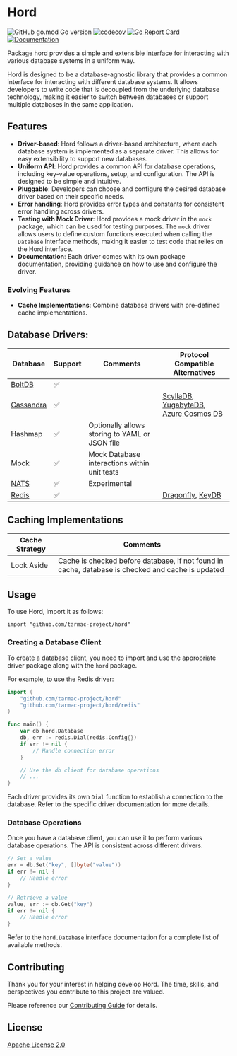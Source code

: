 # Hord

![GitHub go.mod Go version](https://img.shields.io/github/go-mod/go-version/tarmac-project/hord)
[![codecov](https://codecov.io/gh/tarmac-project/hord/branch/main/graph/badge.svg?token=0TTTEWHLVN)](https://codecov.io/gh/tarmac-project/hord)
[![Go Report Card](https://goreportcard.com/badge/github.com/tarmac-project/hord)](https://goreportcard.com/report/github.com/tarmac-project/hord)
[![Documentation](https://godoc.org/github.com/tarmac-project/hord?status.svg)](http://godoc.org/github.com/tarmac-project/hord)

Package hord provides a simple and extensible interface for interacting with various database systems in a uniform way.

Hord is designed to be a database-agnostic library that provides a common interface for interacting with different database systems. It allows developers to write code that is decoupled from the underlying database technology, making it easier to switch between databases or support multiple databases in the same application.

## Features

- **Driver-based**: Hord follows a driver-based architecture, where each database system is implemented as a separate driver. This allows for easy extensibility to support new databases.
- **Uniform API**: Hord provides a common API for database operations, including key-value operations, setup, and configuration. The API is designed to be simple and intuitive.
- **Pluggable**: Developers can choose and configure the desired database driver based on their specific needs.
- **Error handling**: Hord provides error types and constants for consistent error handling across drivers.
- **Testing with Mock Driver**: Hord provides a mock driver in the `mock` package, which can be used for testing purposes. The `mock` driver allows users to define custom functions executed when calling the `Database` interface methods, making it easier to test code that relies on the Hord interface.
- **Documentation**: Each driver comes with its own package documentation, providing guidance on how to use and configure the driver.

### Evolving Features

- **Cache Implementations**: Combine database drivers with pre-defined cache implementations.

## Database Drivers:

| Database | Support | Comments | Protocol Compatible Alternatives |
| -------- | ------- | -------- | -------------------------------- |
| [BoltDB](https://github.com/etcd-io/bbolt) | ✅ | | |
| [Cassandra](https://cassandra.apache.org/) | ✅ | | [ScyllaDB](https://www.scylladb.com/), [YugabyteDB](https://www.yugabyte.com/), [Azure Cosmos DB](https://learn.microsoft.com/en-us/azure/cosmos-db/introduction) |
| Hashmap | ✅ | Optionally allows storing to YAML or JSON file ||
| Mock | ✅ | Mock Database interactions within unit tests ||
| [NATS](https://nats.io/) | ✅ | Experimental ||
| [Redis](https://redis.io/) | ✅ || [Dragonfly](https://www.dragonflydb.io/), [KeyDB](https://docs.keydb.dev/) |

## Caching Implementations

| Cache Strategy | Comments |
| -------------- | -------- |
| Look Aside | Cache is checked before database, if not found in cache, database is checked and cache is updated |

## Usage

To use Hord, import it as follows:

    import "github.com/tarmac-project/hord"

### Creating a Database Client

To create a database client, you need to import and use the appropriate driver package along with the `hord` package.

For example, to use the Redis driver:

```go
import (
    "github.com/tarmac-project/hord"
    "github.com/tarmac-project/hord/redis"
)

func main() {
    var db hord.Database
    db, err := redis.Dial(redis.Config{})
    if err != nil {
        // Handle connection error
    }

    // Use the db client for database operations
    // ...
}
```

Each driver provides its own `Dial` function to establish a connection to the database. Refer to the specific driver documentation for more details.

### Database Operations

Once you have a database client, you can use it to perform various database operations. The API is consistent across different drivers.

```go
// Set a value
err = db.Set("key", []byte("value"))
if err != nil {
    // Handle error
}

// Retrieve a value
value, err := db.Get("key")
if err != nil {
    // Handle error
}
```

Refer to the `hord.Database` interface documentation for a complete list of available methods.

## Contributing
Thank you for your interest in helping develop Hord. The time, skills, and perspectives you contribute to this project are valued.

Please reference our [Contributing Guide](CONTRIBUTING.md) for details.

## License
[Apache License 2.0](https://choosealicense.com/licenses/apache-2.0/)
